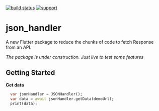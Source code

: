 [![build status](https://img.shields.io/travis/flutterchina/dio/vm.svg?style=flat-square)](https://travis-ci.org/flutterchina/dio)
[![support](https://img.shields.io/badge/platform-flutter%7Cflutter%20web%7Cdart%20vm-ff69b4.svg?style=flat-square)](https://github.com/flutterchina/dio)

# json_handler

A new Flutter package to reduce the chunks of code to fetch Response from an API.

*The package is under construction. Just live to test some features*

## Getting Started

**Get data**
```dart
  var jsonHandler = JSONHandler();
  var data = await jsonHandler.getData(demoUrl);
  print(data);
```


